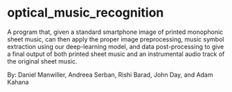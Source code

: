 # optical_music_recognition

A program that, given a standard smartphone image of printed monophonic sheet music, can then apply the
proper image preprocessing, music symbol extraction using our deep-learning model, and data post-processing
to give a final output of both printed sheet music and an instrumental audio track of the original sheet music.

By: Daniel Manwiller, Andreea Serban, Rishi Barad, John Day, and Adam Kahana
